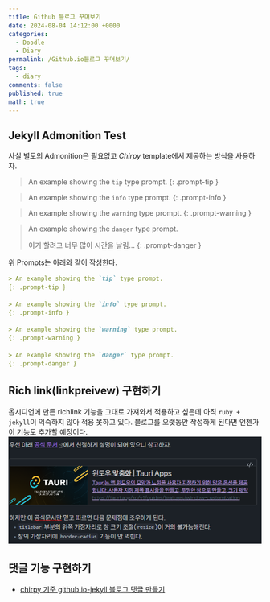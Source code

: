 ```yaml
---
title: Github 블로그 꾸며보기
date: 2024-08-04 14:12:00 +0000
categories:
  - Doodle
  - Diary
permalink: /Github.io블로그 꾸며보기/
tags:
  - diary
comments: false
published: true
math: true
---
```

## Jekyll Admonition Test
사실 별도의 Admonition은 필요없고 _Chirpy_ template에서 제공하는 방식을 사용하자.

> An example showing the `tip` type prompt.
{: .prompt-tip }

> An example showing the `info` type prompt.
{: .prompt-info }

> An example showing the `warning` type prompt.
{: .prompt-warning }

> An example showing the `danger` type prompt.
>
>이거 할려고 너무 많이 시간을 날림...
{: .prompt-danger }


위 Prompts는 아래와 같이 작성한다. 
```md
> An example showing the `tip` type prompt.
{: .prompt-tip }

> An example showing the `info` type prompt.
{: .prompt-info }

> An example showing the `warning` type prompt.
{: .prompt-warning }

> An example showing the `danger` type prompt.
{: .prompt-danger }
```

## Rich link(linkpreivew) 구현하기
옵시디언에 만든 richlink 기능을 그대로 가져와서 적용하고 싶은데 아직 `ruby + jekyll`이 익숙하지 않아 적용 못하고 있다. 블로그를 오랫동안 작성하게 된다면 언젠가 이 기능도 추가할 예정이다.
![alt text](/assets/img/res/richlink-example.png)


## 댓글 기능 구현하기
- [chirpy 기준 github.io-jekyll 블로그 댓글 만들기](https://www.irgroup.org/posts/utternace-comments-system/)